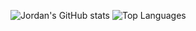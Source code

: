 ![Jordan's GitHub stats](https://github-readme-stats.vercel.app/api?username=Jordan231111&show_icons=true&theme=transparent)
![Top Languages](https://github-readme-stats.vercel.app/api/top-langs/?username=Jordan231111&layout=compact&theme=transparent&card_width=500)

